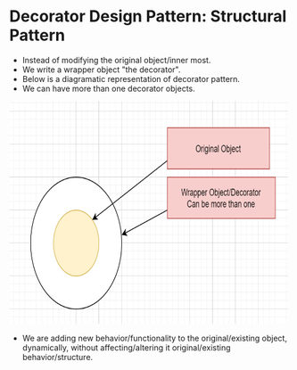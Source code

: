 # Decorator Design Pattern: Structural Pattern
* Instead of modifying the original object/inner most.
* We write a wrapper object "the decorator".
* Below is a diagramatic representation of decorator pattern.
* We can have more than one decorator objects.

<img src="https://github.com/msomi22/designpatterns/blob/master/files/decorator.PNG" alt="Decorator pattern" width="500" height="400">

* We are adding new behavior/functionality  to the original/existing object, dynamically, without affecting/altering it original/existing behavior/structure.
